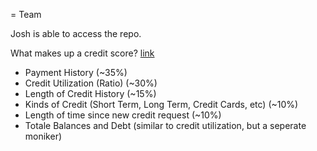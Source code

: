 = Team

Josh is able to access the repo. 


What makes up a credit score? [link](https://www.nerdwallet.com/blog/finance/what-makes-up-credit-score/)

- Payment History (~35%)
- Credit Utilization (Ratio) (~30%)
- Length of Credit History (~15%)
- Kinds of Credit (Short Term, Long Term, Credit Cards, etc) (~10%)
- Length of time since new credit request (~10%)
- Totale Balances and Debt (similar to credit utilization, but a seperate moniker)

